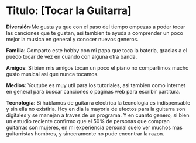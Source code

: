 # Titulo: [Tocar la Guitarra]

**Diversión**:Me gusta ya que con el paso del tiempo empezas a poder tocar las canciones que te gustan, asi tambien te ayuda a comprender un poco mejor la musica en general y conocer nuevos generos.

**Familia**: Comparto este hobby con mi papa que toca la bateria, gracias a el puedo tocar de vez en cuando con alguna otra banda.

**Amigos**: Si bien mis amigos tocan un poco el piano no compartimos mucho gusto musical asi que nunca tocamos.

**Medios**: Youtube es muy util para los tutoriales, asi tambien como internet en general para buscar canciones o paginas web para escribir partitura.

**Tecnología**: Si hablamos de guitarra electrica la tecnologia es indispensable y sin ella no existiria. Hoy en dia la mayoria de efectos para la guitarra son digitales y se manejan a traves de un programa. Y en cuanto genero, si bien un estudio reciente confirmo que el 50% de personas que compran guitarras son mujeres, en mi experiencia personal suelo ver muchos mas guitarristas hombres, y sinceramente no pude encontrar la razon.
